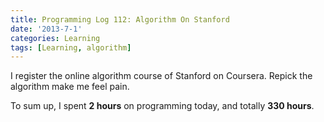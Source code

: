 ```yaml
---
title: Programming Log 112: Algorithm On Stanford
date: '2013-7-1'
categories: Learning
tags: [Learning, algorithm]
---
```


I register the online algorithm course of Stanford on Coursera. Repick the algorithm make me feel pain.

To sum up, I spent **2 hours** on programming today, and totally **330 hours**. 
